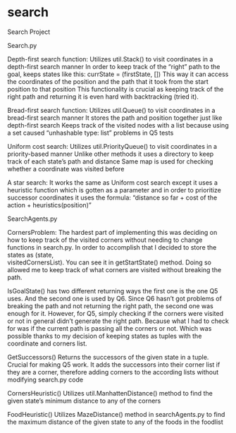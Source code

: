 # search

Search Project

Search.py

Depth-first search function:
    Utilizes util.Stack() to visit coordinates in a depth-first search manner
    In order to keep track of the “right” path to the goal, keeps states like this:
    currState = (firstState, [])
    This way it can access the coordinates of the position and the path that it took from the start position to that position
    This functionality is crucial as keeping track of the right path and returning it is even hard with backtracking (tried it).
    
Bread-first search function:
    Utilizes util.Queue() to visit coordinates in a bread-first search manner
    It stores the path and position together just like depth-first search
    Keeps track of the visited nodes with a list because using a set caused “unhashable type: list” problems in Q5 tests
    
Uniform cost search:
    Utilizes util.PriorityQueue() to visit coordinates in a priority-based manner
    Unlike other methods it uses a directory to keep track of each state’s path and distance
    Same map is used for checking whether a coordinate was visited before
    
A star search:
    It works the same as Uniform cost search except it uses a heuristic function which is gotten as a parameter and in order to prioritize successor coordinates it uses the formula: “distance so far + cost of the action +      heuristics(position)”


SearchAgents.py

CornersProblem:
    The hardest part of implementing this was deciding on how to keep track of the visited corners without needing to change functions in search.py. In order to accomplish that I decided to store the states as (state,     
  visitedCornersList). You can see it in getStartState() method.
    Doing so allowed me to keep track of what corners are visited without breaking the path. 
    
IsGoalState() 
    has two different returning ways the first one is the one Q5 uses. And the second one is used by Q6. Since Q6 hasn’t got problems of breaking the path and not returning the right path, the second one was enough for it. 
    However, for Q5, simply checking if the corners were visited or not in general didn’t generate the right path. Because what I had to check for was if the current path is passing all the corners or not. Which was   
  possible thanks to my decision of keeping states as tuples with the coordinate and corners list. 
  
GetSuccessors()
    Returns the successors of the given state in a tuple.
    Crucial for making Q5 work. 
    It adds the successors into their corner list if they are a corner, therefore adding corners to the according lists without modifying search.py code
    
CornersHeuristic()
    Utilizes util.ManhattenDistance() method to find the given state’s minimum distance to any of the corners
    
FoodHeuristic()
    Utilizes MazeDistance() method in searchAgents.py to find the maximum distance of the given state to any of the foods in the foodlist


